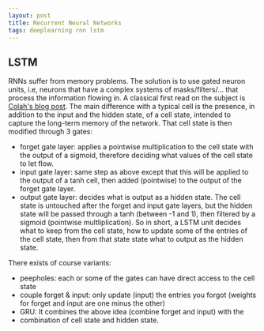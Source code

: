 ```yaml
---
layout: post
title: Recurrent Neural Networks
tags: deeplearning rnn lstm
---
```


## LSTM

RNNs suffer from memory problems. The solution is to use gated neuron units,
i.e, neurons that have a complex systems of masks/filters/... that process the
information flowing in. A classical first read on the subject is [Colah's blog
post](http://colah.github.io/posts/2015-08-Understanding-LSTMs/).
The main difference with a typical cell is the presence, in addition to the
input and the hidden state, of a cell state, intended to capture the long-term
memory of the network. That cell state is then modified through 3 gates:
* forget gate layer: applies a pointwise multiplication to the cell state
with the output of a sigmoid, therefore deciding what values of the cell state to let flow.
* input gate layer: same step as above except that this will be applied to the
 output of a tanh cell, then added (pointwise) to the output of the forget gate
layer.
* output gate layer: decides what is output as a hidden state. The cell state is
 untouched after the forget and input gate layers, but the hidden state will be
passed through a tanh (between -1 and 1), then filtered by a sigmoid (pointwise
multliplication).
So in short, a LSTM unit decides what to keep from the cell state, how to update
some of the entries of the cell state, then from that state state what to output
as the hidden state.

There exists of course variants:
* peepholes: each or some of the gates can have direct access to the cell state
* couple forget & input: only update (input) the entries you forgot (weights for
 forget and input are one minus the other)
* GRU: It combines the above idea (combine forget and input) with the
* combination of cell state and hidden state.

